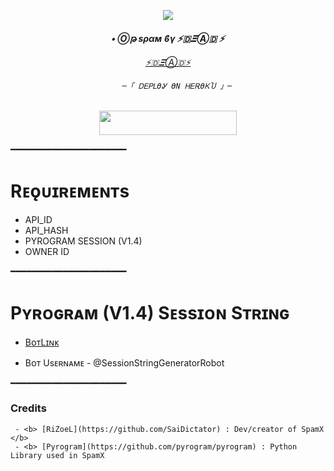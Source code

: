 <p align="center"><a href="https://t.me/DAEDX_HELP"><img src="https://graph.org/file/f4e84fef88c1c848c138f.jpg"></a></p>   
  
  <h6 align="center">   
     <b>• Ⓞթ ѕραм  ϐγ ⚡🇩𝜩Ⓐ︎🇩 ⚡ </b>   
  
  
         
   [⚡🇩𝜩Ⓐ︎🇩⚡](https://t.me/DAEDX_HELP)   
  
  
           ─「 ᎠᎬᏢᏞϴᎽ ϴΝ ᎻᎬᎡϴᏦႮ 」─   
  
   </h3>   
  
   <p align="center"><a href="https://dashboard.heroku.com/new?template=https://github.com/SaiDictator/Userbot2"> <img src="https://img.shields.io/badge/Deploy%20On%20Heroku-bringle?style=for-the-badge&logo=heroku" width="220" height="38.45"/></a></p>   
   ━━━━━━━━━━━━━━━━━━━━━━   
  
   # Rᴇǫᴜɪʀᴇᴍᴇɴᴛs   
   - API_ID   
   - API_HASH   
   - PYROGRAM SESSION (V1.4)   
   - OWNER ID   
  
   ━━━━━━━━━━━━━━━━━━━━━━   
  
   # Pʏʀᴏɢʀᴀᴍ (V1.4) Sᴇssɪᴏɴ Sᴛʀɪɴɢ   
  
   - [BᴏᴛLɪɴᴋ](https://t.me/SessionStringGeneratorRobot)   
  
   - Bᴏᴛ Usᴇʀɴᴀᴍᴇ - @SessionStringGeneratorRobot   
  
   ━━━━━━━━━━━━━━━━━━━━━━  
    <h3>Credits</h3>   
  
     - <b> [RiZoeL](https://github.com/SaiDictator) : Dev/creator of SpamX </b>    
     - <b> [Pyrogram](https://github.com/pyrogram/pyrogram) : Python Library used in SpamX
